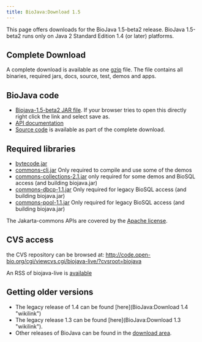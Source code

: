 ```yaml
---
title: BioJava:Download 1.5
---
```


This page offers downloads for the BioJava 1.5-beta2 release. BioJava
1.5-beta2 runs only on Java 2 Standard Edition 1.4 (or later) platforms.

Complete Download
-----------------

A complete download is available as one
[gzip](http://www.biojava.org/download/bj15b/all/biojava-1.5-beta2.tar.gz)
file. The file contains all binaries, required jars, docs, source, test,
demos and apps.

BioJava code
------------

-   [Biojava-1.5-beta2 JAR
    file](http://www.biojava.org/download/bj15b/bin/biojava-1.5-beta2.jar).
    If your browser tries to open this directly right click the link and
    select save as.
-   [API
    documentation](http://www.biojava.org/download/bj15b/doc/doc.tar.gz)
-   [Source
    code](http://www.biojava.org/download/bj15b/all/biojava-1.5-beta2.tar.gz)
    is available as part of the complete download.

Required libraries
------------------

-   [bytecode.jar](http://www.biojava.org/download/bj15b/bin/bytecode.jar)
-   [commons-cli.jar](http://www.biojava.org/download/bj15b/bin/commons-cli.jar)
    Only required to compile and use some of the demos
-   [commons-collections-2.1.jar](http://www.biojava.org/download/bj15b/bin/commons-collections-2.1.jar)
    only required for some demos and BioSQL access (and building
    biojava.jar)
-   [commons-dbcp-1.1.jar](http://www.biojava.org/download/bj15b/bin/commons-dbcp-1.1.jar)
    Only required for legacy BioSQL access (and building biojava.jar)
-   [commons-pool-1.1.jar](http://www.biojava.org/download/bj15b/bin/commons-pool-1.1.jar)
    Only required for legacy BioSQL access (and building biojava.jar)

The Jakarta-commons APIs are covered by the [Apache
license](http://www.biojava.org/download/binaries/LICENSE.COMMONS).

CVS access
----------

the CVS repository can be browsed at:
<http://code.open-bio.org/cgi/viewcvs.cgi/biojava-live/?cvsroot=biojava>

An RSS of biojava-live is
[available](http://www.biojava.org/CVS2RSS/biojava-live.rss)

Getting older versions
----------------------

-   The legacy release of 1.4 can be found
    [here](BioJava:Download 1.4 "wikilink")
-   The legacy release 1.3 can be found
    [here](BioJava:Download 1.3 "wikilink").
-   Other releases of BioJava can be found in the [download
    area](http://www.biojava.org/download/).

